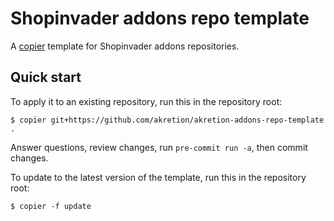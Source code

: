 # Shopinvader addons repo template

A [copier](https://pypi.org/project/copier/) template for Shopinvader addons
repositories.

## Quick start

To apply it to an existing repository, run this in the repository root:

```console
$ copier git+https://github.com/akretion/akretion-addons-repo-template .
```

Answer questions, review changes, run `pre-commit run -a`, then commit changes.

To update to the latest version of the template, run this in the repository root:

```console
$ copier -f update
```
